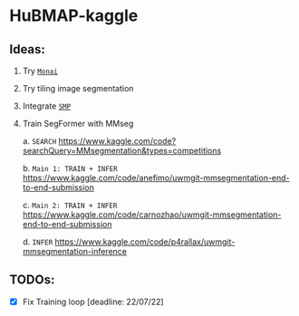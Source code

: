 # HuBMAP-kaggle

## Ideas:
1. Try [`Monai`](https://github.com/Project-MONAI/MONAI)
2. Try tiling image segmentation
3. Integrate [`SMP`](https://segmentation-modelspytorch.readthedocs.io/en/latest/)
4. Train SegFormer with MMseg

    a. `SEARCH` https://www.kaggle.com/code?searchQuery=MMsegmentation&types=competitions

    b. `Main 1: TRAIN + INFER` https://www.kaggle.com/code/anefimo/uwmgit-mmsegmentation-end-to-end-submission
  
    c. `Main 2: TRAIN + INFER` https://www.kaggle.com/code/carnozhao/uwmgit-mmsegmentation-end-to-end-submission
  
    d.  `INFER` https://www.kaggle.com/code/p4rallax/uwmgit-mmsegmentation-inference

## TODOs:
- [X] Fix Training loop [deadline: 22/07/22]
